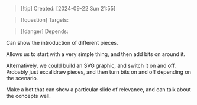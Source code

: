 
>[!tip] Created: [2024-09-22 Sun 21:55]

>[!question] Targets: 

>[!danger] Depends: 

Can show the introduction of different pieces.

Allows us to start with a very simple thing, and then add bits on around it.

Alternatively, we could build an SVG graphic, and switch it on and off.
Probably just excalidraw pieces, and then turn bits on and off depending on the scenario.

Make a bot that can show a particular slide of relevance, and can talk about the concepts well.


